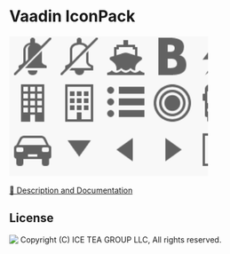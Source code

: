 Vaadin IconPack
====

<img src="../Support/Images/vaadinicons.png" width="358" height="252">

[📙 Description and Documentation](https://docs.wisej.com/extensions/icon-packs/vaadinicons-iconpack)

License
-------
<img src="http://iceteagroup.com/wp-content/uploads/2017/01/Square-64x64-trasp.png" height="20" align="top"> Copyright (C) ICE TEA GROUP LLC, All rights reserved.
